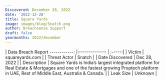 ```yaml
---
Discovered: December 28, 2022
date: '2022-12-28'
title: Square Yards
image: images/blog/Snatch.png
author: Breachsense Support
draft: false
yearmonths: 2022/december
---
```



| Data Breach Report
------------:     |:-------------:    | :-----:|
| Victim      | squareyards.com      | 
| Threat Actor      | Snatch      | 
| Date Discovered      | Dec 28, 2022      | 
| Description      | Square Yards is India’s largest integrated platform for Real Estate & Mortgages and one of the fastest growing Proptech platform in UAE, Rest of Middle East, Australia & Canada.      | 
| Leak Size      | Unknown      | 

